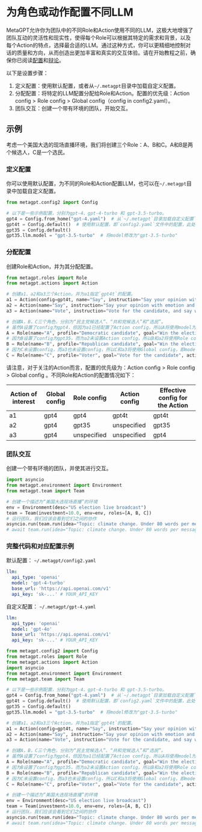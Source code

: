 # 为角色或动作配置不同LLM

MetaGPT允许你为团队中的不同Role和Action使用不同的LLM，这极大地增强了团队互动的灵活性和现实性，使得每个Role可以根据其特定的需求和背景，以及每个Action的特点，选择最合适的LLM。通过这种方式，你可以更精细地控制对话的质量和方向，从而创造出更加丰富和真实的交互体验。请在开始教程之前，确保你已阅读[配置](../get_started/configuration.md)和[辩论](../use_cases/multi_agent/debate.md)。

以下是设置步骤：

1. 定义配置：使用默认配置，或者从`~/.metagpt`目录中加载自定义配置。
2. 分配配置：将特定的LLM配置分配给Role和Action。配置的优先级：Action config > Role config > Global config（config in config2.yaml）。
3. 团队交互：创建一个带有环境的团队，开始交互。

## 示例

考虑一个美国大选的现场直播环境，我们将创建三个Role：A、B和C。A和B是两个候选人，C是一个选民。

### 定义配置

你可以使用默认配置，为不同的Role和Action配置LLM，也可以在`~/.metagpt`目录中加载自定义配置。

```python
from metagpt.config2 import Config

# 以下是一些示例配置，分别为gpt-4、gpt-4-turbo 和 gpt-3.5-turbo。
gpt4 = Config.from_home("gpt-4.yaml")  # 从`~/.metagpt`目录加载自定义配置`gpt-4.yaml`
gpt4t = Config.default()  # 使用默认配置，即`config2.yaml`文件中的配置，此处`config2.yaml`文件中的model为"gpt-4-turbo"
gpt35 = Config.default()
gpt35.llm.model = "gpt-3.5-turbo"  # 将model修改为"gpt-3.5-turbo"
```

### 分配配置

创建Role和Action，并为其分配配置。

```python
from metagpt.roles import Role
from metagpt.actions import Action

# 创建a1、a2和a3三个Action。并为a1指定`gpt4t`的配置。
a1 = Action(config=gpt4t, name="Say", instruction="Say your opinion with emotion and don't repeat it")
a2 = Action(name="Say", instruction="Say your opinion with emotion and don't repeat it")
a3 = Action(name="Vote", instruction="Vote for the candidate, and say why you vote for him/her")

# 创建A，B，C三个角色，分别为“民主党候选人”、“共和党候选人”和“选民”。
# 虽然A设置了config为gpt4，但因为a1已经配置了Action config，所以A将使用model为gpt4的配置，而a1将使用model为gpt4t的配置。
A = Role(name="A", profile="Democratic candidate", goal="Win the election", actions=[a1], watch=[a2], config=gpt4)
# 因为B设置了config为gpt35，而为a2未设置Action config，所以B和a2将使用Role config，即model为gpt35的配置。
B = Role(name="B", profile="Republican candidate", goal="Win the election", actions=[a2], watch=[a1], config=gpt35)
# 因为C未设置config，而a3也未设置config，所以C和a3将使用Global config，即model为gpt4的配置。
C = Role(name="C", profile="Voter", goal="Vote for the candidate", actions=[a3], watch=[a1, a2])
```

请注意，对于关注的Action而言，配置的优先级为：Action config > Role config > Global config 。不同Role和Action的配置情况如下：

| Action of interest | Global config | Role config | Action config | Effective config for the Action |
| ------------------ | ------------- | ----------- | ------------- | ------------------------------- |
| a1                 | gpt4          | gpt4        | gpt4t         | gpt4t                           |
| a2                 | gpt4          | gpt35       | unspecified   | gpt35                           |
| a3                 | gpt4          | unspecified | unspecified   | gpt4                            |

### 团队交互

创建一个带有环境的团队，并使其进行交互。

```python
import asyncio
from metagpt.environment import Environment
from metagpt.team import Team

# 创建一个描述为“美国大选现场直播”的环境
env = Environment(desc="US election live broadcast")
team = Team(investment=10.0, env=env, roles=[A, B, C])
# 运行团队，我们应该会看到它们之间的协作
asyncio.run(team.run(idea="Topic: climate change. Under 80 words per message.", send_to="A", n_round=3))
# await team.run(idea="Topic: climate change. Under 80 words per message.", send_to="A", n_round=3) # 如果在Jupyter Notebook中运行，使用这行代码
```

### 完整代码和对应配置示例

默认配置： `~/.metagpt/config2.yaml`

```yaml
llm:
  api_type: 'openai'
  model: 'gpt-4-turbo'
  base_url: 'https://api.openai.com/v1'
  api_key: 'sk-...' # YOUR_API_KEY
```

自定义配置： `~/.metagpt/gpt-4.yaml`

```yaml
llm:
  api_type: 'openai'
  model: 'gpt-4o'
  base_url: 'https://api.openai.com/v1'
  api_key: 'sk-...' # YOUR_API_KEY
```

```python
from metagpt.config2 import Config
from metagpt.roles import Role
from metagpt.actions import Action
import asyncio
from metagpt.environment import Environment
from metagpt.team import Team

# 以下是一些示例配置，分别为gpt-4、gpt-4-turbo 和 gpt-3.5-turbo。
gpt4 = Config.from_home("gpt-4.yaml")  # 从`~/.metagpt`目录加载自定义配置`gpt-4.yaml`
gpt4t = Config.default()  # 使用默认配置，即`config2.yaml`文件中的配置，此处`config2.yaml`文件中的model为"gpt-4-turbo"
gpt35 = Config.default()
gpt35.llm.model = "gpt-3.5-turbo"  # 将model修改为"gpt-3.5-turbo"

# 创建a1、a2和a3三个Action。并为a1指定`gpt4t`的配置。
a1 = Action(config=gpt4t, name="Say", instruction="Say your opinion with emotion and don't repeat it")
a2 = Action(name="Say", instruction="Say your opinion with emotion and don't repeat it")
a3 = Action(name="Vote", instruction="Vote for the candidate, and say why you vote for him/her")

# 创建A，B，C三个角色，分别为“民主党候选人”、“共和党候选人”和“选民”。
# 虽然A设置了config为gpt4，但因为a1已经配置了Action config，所以A将使用model为gpt4的配置，而a1将使用model为gpt4t的配置。
A = Role(name="A", profile="Democratic candidate", goal="Win the election", actions=[a1], watch=[a2], config=gpt4)
# 因为B设置了config为gpt35，而为a2未设置Action config，所以B和a2将使用Role config，即model为gpt35的配置。
B = Role(name="B", profile="Republican candidate", goal="Win the election", actions=[a2], watch=[a1], config=gpt35)
# 因为C未设置config，而a3也未设置config，所以C和a3将使用Global config，即model为gpt4的配置。
C = Role(name="C", profile="Voter", goal="Vote for the candidate", actions=[a3], watch=[a1, a2])

# 创建一个描述为“美国大选现场直播”的环境
env = Environment(desc="US election live broadcast")
team = Team(investment=10.0, env=env, roles=[A, B, C])
# 运行团队，我们应该会看到它们之间的协作
asyncio.run(team.run(idea="Topic: climate change. Under 80 words per message.", send_to="A", n_round=3))
# await team.run(idea="Topic: climate change. Under 80 words per message.", send_to="A", n_round=3) # 如果在Jupyter Notebook中运行，使用这行代码
```
